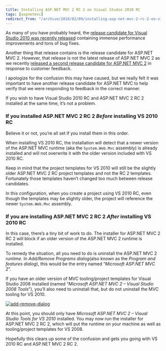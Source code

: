 ```yaml
---
title: Installing ASP.NET MVC 2 RC 2 on Visual Studio 2010 RC
tags: [aspnetmvc]
redirect_from: "/archive/2010/02/09/installing-asp-net-mvc-2-rc-2-on-visual-studio.aspx/"
---
```


As many of you have probably heard, the [release candidate for Visual
Studio 2010 was recently
released](http://weblogs.asp.net/scottgu/archive/2010/02/08/vs-2010-net-4-release-candidate.aspx "VS 2010/.NET 4 Release Candidate")
containing immense performance improvements and tons of bug fixes.

Another thing that release contains is the release candidate for ASP.NET
MVC 2. However, that release is not the latest release of ASP.NET MVC 2
as we recently [released a second release candidate for ASP.NET MVC
2](https://haacked.com/archive/2010/02/04/aspnetmvc2-rc2.aspx "ASP.NET MVC 2 RC 2 Released")
in response to customer feedback.

I apologize for the confusion this may have caused, but we really felt
it was important to have another release candidate for ASP.NET MVC to
help verify that we were responding to feedback in the correct manner.

If you wish to have Visual Studio 2010 RC and ASP.NET MVC 2 RC 2
installed at the same time, it’s not a problem.

### If you installed ASP.NET MVC 2 RC 2 *Before* installing VS 2010 RC

Believe it or not, you’re all set if you install them in this order.

When installing VS 2010 RC, the installation will detect that a newer
version of the ASP.NET MVC runtime (aka the `System.Web.Mvc` assembly)
is already installed and will not overwrite it with the older version
included with VS 2010 RC.

Keep in mind that the project templates for VS 2010 will still be the
slightly older ASP.NET MVC 2 RC project templates and not the RC 2
templates. Fortunately those templates haven’t changed too much between
release candidates.

In this configuration, when you create a project using VS 2010 RC, even
though the templates may be slightly older, the project will reference
the newer `System.Web.Mvc` assembly.

### If you are installing ASP.NET MVC 2 RC 2 *After* installing VS 2010 RC

In this case, there’s a tiny bit of work to do. The installer for
ASP.NET MVC 2 RC 2 will block if an older version of the ASP.NET MVC 2
runtime is installed.

To remedy the situation, all you need to do is uninstall the ASP.NET MVC
2 *runtime.* In *Add/Remove Programs dialog*(also known as the *Program
and features dialog*), this would be the entry named “*Microsoft ASP.NET
MVC 2*”.

If you have an older version of MVC tooling/project templates for Visual
Studio 2008 installed (named “*Microsoft ASP.NET MVC 2 – Visual Studio
2008 Tools*”), you’ll also need to uninstall that, but do not uninstall
the MVC tooling for VS 2010.

[![add-remove-dialog](https://haacked.com/assets/images/haacked_com/WindowsLiveWriter/GettingAS.NETMVC2RC2onVisualStudio2010RC_13EBF/add-remove-dialog_thumb_1.png "add-remove-dialog")](https://haacked.com/assets/images/haacked_com/WindowsLiveWriter/GettingAS.NETMVC2RC2onVisualStudio2010RC_13EBF/add-remove-dialog_4.png) 

At this point, you should only have *Microsoft ASP.NET MVC 2 – Visual
Studio Tools for VS 2010* installed. You may now run the installer for
ASP.NET MVC 2 RC 2, which will put the runtime on your machine as well
as tooling/project templates for VS 2008.

Hopefully this clears up some of the confusion and gets you going with
VS 2010 RC and ASP.NET MVC 2 RC 2.

